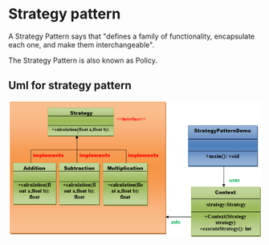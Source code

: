 # Strategy pattern

A Strategy Pattern says that "defines a family of functionality, encapsulate each one, and make them interchangeable".

The Strategy Pattern is also known as Policy.

## Uml for strategy pattern

<img src="strategy_pattern_uml.png" style="width: 1000px">